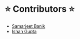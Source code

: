 # ⭐ Contributors ⭐
- [Samarjeet Banik](https://github.com/SamarjeetBanik)
- [Ishan Gupta](https://github.com/ishan-gupt)
